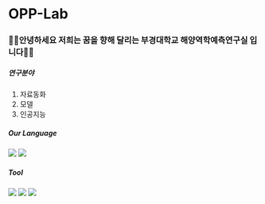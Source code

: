 # OPP-Lab


### 🌊🌊안녕하세요 저희는 꿈을 향해 달리는 부경대학교 해양역학예측연구실 입니다🌊🌊










##### 연구분야

1. 자료동화
2. 모델
3. 인공지능












##### Our Language
<img src="https://img.shields.io/badge/Python-FFCA28?style=flat-square&logo=Python&logoColor=white"/>  <img src="https://img.shields.io/badge/Fortran-3DDC84?style=flat-square&logo=Fortran&logoColor=black"/>


##### Tool
<img src="https://img.shields.io/badge/Anaconda-brightbreen?style=flat-square&logo=Anaconda&logoColor=white"/> <img src="https://img.shields.io/badge/Ubuntu-orange?style=flat-square&logo=Ubuntu&logoColor=white"/> <img src="https://img.shields.io/badge/Vscode-blueviolet?style=flat-square&logo=Vscode&logoColor=white"/>



